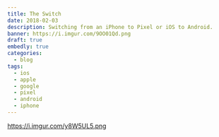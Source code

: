 ```yaml
---
title: The Switch
date: 2018-02-03
description: Switching from an iPhone to Pixel or iOS to Android.
banner: https://i.imgur.com/9OO01Qd.png
draft: true
embedly: true
categories:
  - blog
tags:
  - ios
  - apple
  - google
  - pixel
  - android
  - iphone
---
```


https://i.imgur.com/y8W5UL5.png
